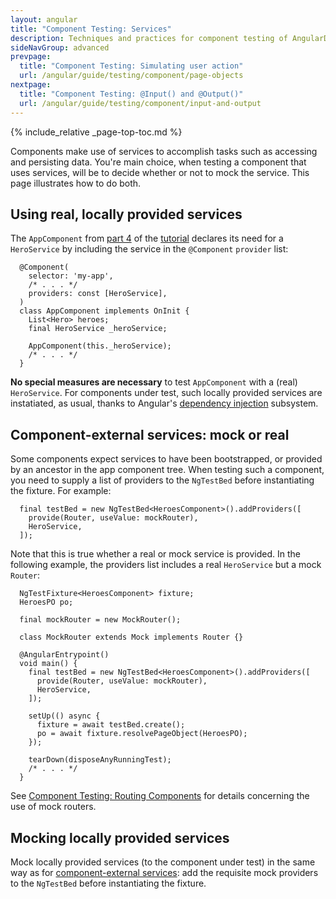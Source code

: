 ```yaml
---
layout: angular
title: "Component Testing: Services"
description: Techniques and practices for component testing of AngularDart apps.
sideNavGroup: advanced
prevpage:
  title: "Component Testing: Simulating user action"
  url: /angular/guide/testing/component/page-objects
nextpage:
  title: "Component Testing: @Input() and @Output()"
  url: /angular/guide/testing/component/input-and-output
---
```

{% include_relative _page-top-toc.md %}

Components make use of services to accomplish tasks such as accessing and
persisting data. You're main choice, when testing a component that uses
services, will be to decide whether or not to mock the service. This page
illustrates how to do both.

## Using real, locally provided services

The `AppComponent` from [part 4][] of the [tutorial][] declares its need for a
`HeroService` by including the service in the `@Component` `provider` list:

<?code-excerpt "toh-4/lib/app_component_2.dart (locally provided service)" title?>
```
  @Component(
    selector: 'my-app',
    /* . . . */
    providers: const [HeroService],
  )
  class AppComponent implements OnInit {
    List<Hero> heroes;
    final HeroService _heroService;

    AppComponent(this._heroService);
    /* . . . */
  }
```

**No special measures are necessary** to test `AppComponent` with a
(real) `HeroService`. For components under test, such locally provided
services are instatiated, as usual, thanks to Angular's
[dependency injection][] subsystem.

## Component-external services: mock or real

Some components expect services to have been bootstrapped, or provided by an
ancestor in the app component tree.  When testing such a component, you need
to supply a list of providers to the `NgTestBed` before instantiating the
fixture. For example:

<?code-excerpt "toh-5/test/heroes.dart (providers)"?>
```
  final testBed = new NgTestBed<HeroesComponent>().addProviders([
    provide(Router, useValue: mockRouter),
    HeroService,
  ]);
```

Note that this is true whether a real or mock service is provided. In
the following example, the providers list includes a real `HeroService` but a
mock `Router`:

<?code-excerpt "toh-5/test/heroes.dart (providers)" region="providers-with-context" title?>
```
  NgTestFixture<HeroesComponent> fixture;
  HeroesPO po;

  final mockRouter = new MockRouter();

  class MockRouter extends Mock implements Router {}

  @AngularEntrypoint()
  void main() {
    final testBed = new NgTestBed<HeroesComponent>().addProviders([
      provide(Router, useValue: mockRouter),
      HeroService,
    ]);

    setUp(() async {
      fixture = await testBed.create();
      po = await fixture.resolvePageObject(HeroesPO);
    });

    tearDown(disposeAnyRunningTest);
    /* . . . */
  }
```

See [Component Testing: Routing Components][] for details concerning the use of
mock routers.

## Mocking locally provided services

Mock locally provided services (to the component under test) in the same way as
for [component-external services]: add the requisite mock providers to the
`NgTestBed` before instantiating the fixture.

[component-external services]: #component-external-services-mock-or-real
[dependency injection]: /angular/guide/dependency-injection#angular-dependency-injection
[part 4]: /angular/tutorial/toh-pt4
[Component Testing: Routing Components]: ./routing-components
[tutorial]: /angular/tutorial
